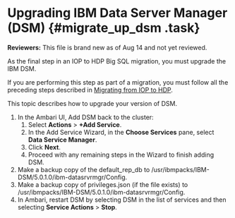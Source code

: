 # **Upgrading IBM Data Server Manager \(DSM\)** {#migrate_up_dsm .task}

**Reviewers:** This file is brand new as of Aug 14 and not yet reviewed.

As the final step in an IOP to HDP Big SQL migration, you must upgrade the IBM DSM.

If you are performing this step as part of a migration, you must follow all the preceding steps described in [Migrating from IOP to HDP](migrate_process.md#).

This topic describes how to upgrade your version of DSM.

1.  In the Ambari UI, Add DSM back to the cluster:
    1.  Select **Actions** \> **+Add Service**.
    2.  In the Add Service Wizard, in the **Choose Services** pane, select **Data Service Manager**.
    3.  Click **Next**.
    4.  Proceed with any remaining steps in the Wizard to finish adding DSM.
2.  Make a backup copy of the default\_rep\_db to /usr/ibmpacks/IBM-DSM/5.0.1.0/ibm-datasrvrmgr/Config.
3.  Make a backup copy of privileges.json \(if the file exists\) to /usr/ibmpacks/IBM-DSM/5.0.1.0/ibm-datasrvrmgr/Config.
4.  In Ambari, restart DSM by selecting DSM in the list of services and then selecting **Service Actions** \> **Stop**.

